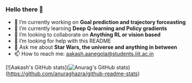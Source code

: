 ### Hello there 👋

<!--
**Aa-Aanegola/Aa-Aanegola** is a ✨ _special_ ✨ repository because its `README.md` (this file) appears on your GitHub profile.

Here are some ideas to get you started:
-->

- 🔭 I’m currently working on **Goal prediction and trajectory forceasting**
- 🌱 I’m currently learning **Deep Q-learning and Policy gradients**
- 👯 I’m looking to collaborate on **Anything RL or vision based**
- 🤔 I’m looking for help with this README
- 💬 Ask me about **Star Wars, the universe and anything in between**
- 📫 How to reach me: aakash.aanegola@students.iiit.ac.in

[![Aakash's GitHub stats](![Anurag's GitHub stats](https://github-readme-stats.vercel.app/api?username=Aa-Aanegola&show_icons=true&theme=blueberry&count_private=true))(https://github.com/anuraghazra/github-readme-stats)
